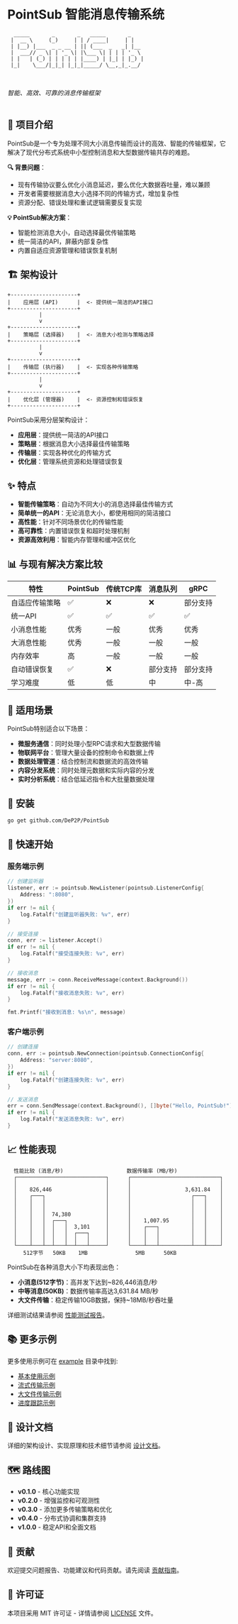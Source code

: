 # PointSub 智能消息传输系统

```
  _____       _       _   _____       _     
 |  __ \     (_)     | | / ____|     | |    
 | |__) |___  _ _ __ | || (___  _   _| |__  
 |  ___// _ \| | '_ \| |\___ \| | | | '_ \ 
 | |   | (_) | | | | | |____) | |_| | |_) |
 |_|    \___/|_|_| |_|_|_____/ \__,_|_.__/ 
                                           
```
  <br>
  <i>智能、高效、可靠的消息传输框架</i>
  <br><br>

## 📖 项目介绍

PointSub是一个专为处理不同大小消息传输而设计的高效、智能的传输框架，它解决了现代分布式系统中小型控制消息和大型数据传输共存的难题。

**🔍 背景问题**：
- 现有传输协议要么优化小消息延迟，要么优化大数据吞吐量，难以兼顾
- 开发者需要根据消息大小选择不同的传输方式，增加复杂性
- 资源分配、错误处理和重试逻辑需要反复实现

**💡 PointSub解决方案**：
- 智能检测消息大小，自动选择最优传输策略
- 统一简洁的API，屏蔽内部复杂性
- 内置自适应资源管理和错误恢复机制

## 🏗️ 架构设计


```
+---------------------+
|    应用层 (API)      |  <- 提供统一简洁的API接口
+---------------------+
          |
          v
+---------------------+
|    策略层 (选择器)    |  <- 消息大小检测与策略选择
+---------------------+
          |
          v
+---------------------+
|    传输层 (执行器)    |  <- 实现各种传输策略
+---------------------+
          |
          v
+---------------------+
|    优化层 (管理器)    |  <- 资源控制和错误恢复
+---------------------+
```

PointSub采用分层架构设计：
- **应用层**：提供统一简洁的API接口
- **策略层**：根据消息大小选择最佳传输策略
- **传输层**：实现各种优化的传输方式
- **优化层**：管理系统资源和处理错误恢复

## ✨ 特点

- **智能传输策略**：自动为不同大小的消息选择最佳传输方式
- **简单统一的API**：无论消息大小，都使用相同的简洁接口
- **高性能**：针对不同场景优化的传输性能
- **高可靠性**：内置错误恢复和超时处理机制
- **资源高效利用**：智能内存管理和缓冲区优化

## 📊 与现有解决方案比较

| 特性 | PointSub | 传统TCP库 | 消息队列 | gRPC |
|------|---------|---------|---------|------|
| 自适应传输策略 | ✅ | ❌ | ❌ | 部分支持 |
| 统一API | ✅ | ✅ | ✅ | ✅ |
| 小消息性能 | 优秀 | 一般 | 优秀 | 优秀 |
| 大消息性能 | 优秀 | 一般 | 一般 | 一般 |
| 内存效率 | 高 | 一般 | 一般 | 一般 |
| 自动错误恢复 | ✅ | ❌ | 部分支持 | 部分支持 |
| 学习难度 | 低 | 低 | 中 | 中-高 |

## 🚀 适用场景

PointSub特别适合以下场景：

- **微服务通信**：同时处理小型RPC请求和大型数据传输
- **物联网平台**：管理大量设备的控制命令和数据上传
- **数据处理管道**：结合控制流和数据流的高效传输
- **内容分发系统**：同时处理元数据和实际内容的分发
- **实时分析系统**：结合低延迟指令和大批量数据处理

## 🔧 安装

```bash
go get github.com/DeP2P/PointSub
```

## 🏁 快速开始

### 服务端示例

```go
// 创建监听器
listener, err := pointsub.NewListener(pointsub.ListenerConfig{
    Address: ":8080",
})
if err != nil {
    log.Fatalf("创建监听器失败: %v", err)
}

// 接受连接
conn, err := listener.Accept()
if err != nil {
    log.Fatalf("接受连接失败: %v", err)
}

// 接收消息
message, err := conn.ReceiveMessage(context.Background())
if err != nil {
    log.Fatalf("接收消息失败: %v", err)
}

fmt.Printf("接收到消息: %s\n", message)
```

### 客户端示例

```go
// 创建连接
conn, err := pointsub.NewConnection(pointsub.ConnectionConfig{
    Address: "server:8080",
})
if err != nil {
    log.Fatalf("创建连接失败: %v", err)
}

// 发送消息
err = conn.SendMessage(context.Background(), []byte("Hello, PointSub!"))
if err != nil {
    log.Fatalf("发送消息失败: %v", err)
}
```

## 📈 性能表现

```
  性能比较 (消息/秒)                    数据传输率 (MB/秒)
  ┌────────────────────────────┐      ┌────────────────────────────┐
  │                            │      │                            │
  │    826,446                 │      │                 3,631.84   │
  │    ┌───┐                   │      │                   ┌───┐    │
  │    │   │                   │      │                   │   │    │
  │    │   │                   │      │                   │   │    │
  │    │   │  74,380           │      │                   │   │    │
  │    │   │  ┌───┐            │      │    1,007.95       │   │    │
  │    │   │  │   │  3,101     │      │    ┌───┐          │   │    │
  │    │   │  │   │  ┌───┐     │      │    │   │          │   │    │
  │    │   │  │   │  │   │     │      │    │   │          │   │    │
  └────┴───┴──┴───┴──┴───┴─────┘      └────┴───┴──────────┴───┴────┘
     512字节   50KB    1MB               5MB      50KB
```

PointSub在各种消息大小下均表现出色：

- **小消息(512字节)**：高并发下达到~826,446消息/秒
- **中等消息(50KB)**：数据传输率高达3,631.84 MB/秒
- **大文件传输**：稳定传输10GB数据，保持~18MB/秒吞吐量

详细测试结果请参阅 [性能测试报告](example/TEST_RESULTS.md)。

## 📚 更多示例

更多使用示例可在 [example](example/) 目录中找到:

- [基本使用示例](example/main.go)
- [流式传输示例](example/stream.go)
- [大文件传输示例](example/large_file.go)
- [进度跟踪示例](example/progress.go)

## 📝 设计文档

详细的架构设计、实现原理和技术细节请参阅 [设计文档](DESIGN.md)。

## 🗺️ 路线图

- **v0.1.0** - 核心功能实现
- **v0.2.0** - 增强监控和可观测性
- **v0.3.0** - 添加更多传输策略和优化
- **v0.4.0** - 分布式协调和集群支持
- **v1.0.0** - 稳定API和全面文档

## 👥 贡献

欢迎提交问题报告、功能建议和代码贡献。请先阅读 [贡献指南](CONTRIBUTING.md)。

## 📄 许可证

本项目采用 MIT 许可证 - 详情请参阅 [LICENSE](LICENSE) 文件。
